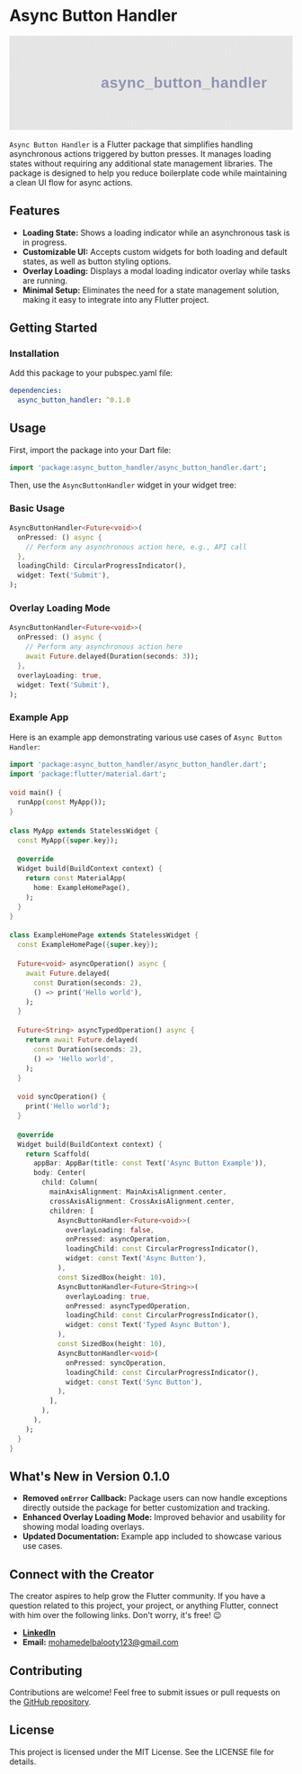 
# Async Button Handler
![App Screenshot](https://raw.githubusercontent.com/mohamedelbalooty/async_button_handler/refs/heads/main/assets/images/logo.gif)

`Async Button Handler` is a Flutter package that simplifies handling asynchronous actions triggered by button presses. It manages loading states without requiring any additional state management libraries. The package is designed to help you reduce boilerplate code while maintaining a clean UI flow for async actions.

## Features

- **Loading State:** Shows a loading indicator while an asynchronous task is in progress.
- **Customizable UI:** Accepts custom widgets for both loading and default states, as well as button styling options.
- **Overlay Loading:** Displays a modal loading indicator overlay while tasks are running.
- **Minimal Setup:** Eliminates the need for a state management solution, making it easy to integrate into any Flutter project.

## Getting Started

### Installation

Add this package to your pubspec.yaml file:

```yaml
dependencies:
  async_button_handler: ^0.1.0
```

## Usage

First, import the package into your Dart file:

```dart
import 'package:async_button_handler/async_button_handler.dart';
```

Then, use the `AsyncButtonHandler` widget in your widget tree:

### Basic Usage

```dart
AsyncButtonHandler<Future<void>>(
  onPressed: () async {
    // Perform any asynchronous action here, e.g., API call
  },
  loadingChild: CircularProgressIndicator(),
  widget: Text('Submit'),
);
```

### Overlay Loading Mode

```dart
AsyncButtonHandler<Future<void>>(
  onPressed: () async {
    // Perform any asynchronous action here
    await Future.delayed(Duration(seconds: 3));
  },
  overlayLoading: true,
  widget: Text('Submit'),
);
```

### Example App

Here is an example app demonstrating various use cases of `Async Button Handler`:

```dart
import 'package:async_button_handler/async_button_handler.dart';
import 'package:flutter/material.dart';

void main() {
  runApp(const MyApp());
}

class MyApp extends StatelessWidget {
  const MyApp({super.key});

  @override
  Widget build(BuildContext context) {
    return const MaterialApp(
      home: ExampleHomePage(),
    );
  }
}

class ExampleHomePage extends StatelessWidget {
  const ExampleHomePage({super.key});

  Future<void> asyncOperation() async {
    await Future.delayed(
      const Duration(seconds: 2),
      () => print('Hello world'),
    );
  }

  Future<String> asyncTypedOperation() async {
    return await Future.delayed(
      const Duration(seconds: 2),
      () => 'Hello world',
    );
  }

  void syncOperation() {
    print('Hello world');
  }

  @override
  Widget build(BuildContext context) {
    return Scaffold(
      appBar: AppBar(title: const Text('Async Button Example')),
      body: Center(
        child: Column(
          mainAxisAlignment: MainAxisAlignment.center,
          crossAxisAlignment: CrossAxisAlignment.center,
          children: [
            AsyncButtonHandler<Future<void>>(
              overlayLoading: false,
              onPressed: asyncOperation,
              loadingChild: const CircularProgressIndicator(),
              widget: const Text('Async Button'),
            ),
            const SizedBox(height: 10),
            AsyncButtonHandler<Future<String>>(
              overlayLoading: true,
              onPressed: asyncTypedOperation,
              loadingChild: const CircularProgressIndicator(),
              widget: const Text('Typed Async Button'),
            ),
            const SizedBox(height: 10),
            AsyncButtonHandler<void>(
              onPressed: syncOperation,
              loadingChild: const CircularProgressIndicator(),
              widget: const Text('Sync Button'),
            ),
          ],
        ),
      ),
    );
  }
}
```

## What's New in Version 0.1.0

- **Removed `onError` Callback:** Package users can now handle exceptions directly outside the package for better customization and tracking.
- **Enhanced Overlay Loading Mode:** Improved behavior and usability for showing modal loading overlays.
- **Updated Documentation:** Example app included to showcase various use cases.

## Connect with the Creator

The creator aspires to help grow the Flutter community. If you have a question related to this project, your project, or anything Flutter, connect with him over the following links. Don't worry, it's free! 😉

- **[LinkedIn](https://eg.linkedin.com/in/mohamed-elbalooty)**
- **Email:** mohamedelbalooty123@gmail.com

## Contributing

Contributions are welcome! Feel free to submit issues or pull requests on the [GitHub repository](https://github.com/your-repo/async_button_handler).
## License

This project is licensed under the MIT License. See the LICENSE file for details.

